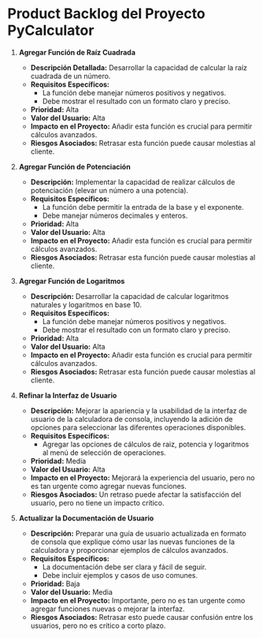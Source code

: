 # Product Backlog del Proyecto PyCalculator 

1. **Agregar Función de Raíz Cuadrada**
   - **Descripción Detallada:** Desarrollar la capacidad de calcular la raíz cuadrada de un número.
   - **Requisitos Específicos:** 
     - La función debe manejar números positivos y negativos.
     - Debe mostrar el resultado con un formato claro y preciso.
   - **Prioridad:** Alta
   - **Valor del Usuario:** Alta
   - **Impacto en el Proyecto:** Añadir esta función es crucial para permitir cálculos avanzados.
   - **Riesgos Asociados:** Retrasar esta función puede causar molestias al cliente.
   
2. **Agregar Función de Potenciación**
   - **Descripción:** Implementar la capacidad de realizar cálculos de potenciación (elevar un número a una potencia).
   - **Requisitos Específicos:** 
     - La función debe permitir la entrada de la base y el exponente.
     - Debe manejar números decimales y enteros.
   - **Prioridad:** Alta
   - **Valor del Usuario:** Alta
   - **Impacto en el Proyecto:** Añadir esta función es crucial para permitir cálculos avanzados.
   - **Riesgos Asociados:** Retrasar esta función puede causar molestias al cliente.

3. **Agregar Función de Logaritmos**
   - **Descripción:** Desarrollar la capacidad de calcular logaritmos naturales y logaritmos en base 10.
   - **Requisitos Específicos:** 
     - La función debe manejar números positivos y negativos.
     - Debe mostrar el resultado con un formato claro y preciso.
   - **Prioridad:** Alta
   - **Valor del Usuario:** Alta
   - **Impacto en el Proyecto:** Añadir esta función es crucial para permitir cálculos avanzados.
   - **Riesgos Asociados:** Retrasar esta función puede causar molestias al cliente.

4. **Refinar la Interfaz de Usuario**
   - **Descripción:** Mejorar la apariencia y la usabilidad de la interfaz de usuario de la calculadora de consola, incluyendo la adición de opciones para seleccionar las diferentes operaciones disponibles.
   - **Requisitos Específicos:** 
     - Agregar las opciones de cálculos de raiz, potencia y logaritmos al menú de selección de operaciones.
   - **Prioridad:** Media
   - **Valor del Usuario:** Alta
   - **Impacto en el Proyecto:** Mejorará la experiencia del usuario, pero no es tan urgente como agregar nuevas funciones.
   - **Riesgos Asociados:** Un retraso puede afectar la satisfacción del usuario, pero no tiene un impacto crítico.

5. **Actualizar la Documentación de Usuario**
   - **Descripción:** Preparar una guía de usuario actualizada en formato de consola que explique cómo usar las nuevas funciones de la calculadora y proporcionar ejemplos de cálculos avanzados.
   - **Requisitos Específicos:** 
     - La documentación debe ser clara y fácil de seguir.
     - Debe incluir ejemplos y casos de uso comunes.
   - **Prioridad:** Baja
   - **Valor del Usuario:** Media
   - **Impacto en el Proyecto:** Importante, pero no es tan urgente como agregar funciones nuevas o mejorar la interfaz.
   - **Riesgos Asociados:** Retrasar esto puede causar confusión entre los usuarios, pero no es crítico a corto plazo.
